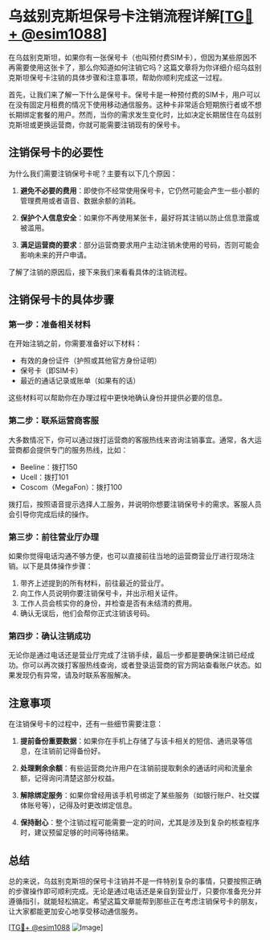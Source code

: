 # 乌兹别克斯坦保号卡注销流程详解[[TG💪+ @esim1088](https://t.me/s/esim1088)]

在乌兹别克斯坦，如果你有一张保号卡（也叫预付费SIM卡），但因为某些原因不再需要使用这张卡了，那么你知道如何注销它吗？这篇文章将为你详细介绍乌兹别克斯坦保号卡注销的具体步骤和注意事项，帮助你顺利完成这一过程。

首先，让我们来了解一下什么是保号卡。保号卡是一种预付费的SIM卡，用户可以在没有固定月租费的情况下使用移动通信服务。这种卡非常适合短期旅行者或不想长期绑定套餐的用户。然而，当你的需求发生变化时，比如决定长期居住在乌兹别克斯坦或更换运营商，你就可能需要注销现有的保号卡。

## 注销保号卡的必要性

为什么我们需要注销保号卡呢？主要有以下几个原因：

1. **避免不必要的费用**：即使你不经常使用保号卡，它仍然可能会产生一些小额的管理费用或者语音、数据余额的消耗。
   
2. **保护个人信息安全**：如果你不再使用某张卡，最好将其注销以防止信息泄露或被滥用。

3. **满足运营商的要求**：部分运营商要求用户主动注销未使用的号码，否则可能会影响未来的开户申请。

了解了注销的原因后，接下来我们来看看具体的注销流程。

## 注销保号卡的具体步骤

### 第一步：准备相关材料

在开始注销之前，你需要准备好以下材料：

- 有效的身份证件（护照或其他官方身份证明）
- 保号卡（即SIM卡）
- 最近的通话记录或账单（如果有的话）

这些材料可以帮助你在办理过程中更快地确认身份并提供必要的信息。

### 第二步：联系运营商客服

大多数情况下，你可以通过拨打运营商的客服热线来咨询注销事宜。通常，各大运营商都会提供专门的服务热线，比如：

- Beeline：拨打150
- Ucell：拨打101
- Coscom（MegaFon）：拨打100

拨打后，按照语音提示选择人工服务，并说明你想要注销保号卡的需求。客服人员会引导你完成后续的操作。

### 第三步：前往营业厅办理

如果你觉得电话沟通不够方便，也可以直接前往当地的运营商营业厅进行现场注销。以下是具体操作步骤：

1. 带齐上述提到的所有材料，前往最近的营业厅。
2. 向工作人员说明你要注销保号卡，并出示相关证件。
3. 工作人员会核实你的身份，并检查是否有未结清的费用。
4. 确认无误后，他们会帮你正式注销该号码。

### 第四步：确认注销成功

无论你是通过电话还是营业厅完成了注销手续，最后一步都是要确保注销已经成功。你可以再次拨打客服热线查询，或者登录运营商的官方网站查看账户状态。如果发现仍有异常，请及时联系客服解决。

## 注意事项

在注销保号卡的过程中，还有一些细节需要注意：

1. **提前备份重要数据**：如果你在手机上存储了与该卡相关的短信、通讯录等信息，在注销前记得备份好。
   
2. **处理剩余余额**：有些运营商允许用户在注销前提取剩余的通话时间和流量余额，记得询问清楚这部分权益。

3. **解除绑定服务**：如果你曾经用该手机号绑定了某些服务（如银行账户、社交媒体账号等），记得及时更改绑定信息。

4. **保持耐心**：整个注销过程可能需要一定的时间，尤其是涉及到复杂的核查程序时，建议预留足够的时间等待结果。

## 总结

总的来说，乌兹别克斯坦的保号卡注销并不是一件特别复杂的事情，只要按照正确的步骤操作即可顺利完成。无论是通过电话还是亲自到营业厅，只要你准备充分并遵循指引，就能轻松搞定。希望这篇文章能帮到那些正在考虑注销保号卡的朋友，让大家都能更加安心地享受移动通信服务。

[[TG💪+ @esim1088](https://t.me/s/esim1088) ![Image](https://i.postimg.cc/4NQfJmqS/Snipaste-2025-05-13-00-14-12.png)]